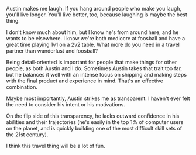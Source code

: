 Austin makes me laugh. If you hang around people who make you laugh, you'll live longer. You'll live better, too, because laughing is maybe the best thing.

I don't know much about him, but I know he's from around here, and he wants to be elsewhere. I know we're both mediocre at foosball and have a great time playing 1v1 on a 2v2 table. What more do you need in a travel partner than wanderlust and foosball?

Being detail-oriented is important for people that make things for other people, as both Austin and I do. Sometimes Austin takes that trait too far, but he balances it well with an intense focus on shipping and making steps with the final product and experience in mind. That's an effective combination.

Maybe most importantly, Austin strikes me as transparent. I haven't ever felt the need to consider his intent or his motivations.

On the flip side of this transparency, he lacks outward confidence in his abilities and their trajectories (he's easily in the top 1% of computer users on the planet, and is quickly building one of the most difficult skill sets of the 21st century).

I think this travel thing will be a lot of fun.
